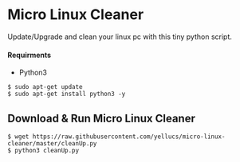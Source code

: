 # Micro Linux Cleaner
 Update/Upgrade and clean your linux pc with this tiny python script.
 
#### Requirments 
   * Python3
```
$ sudo apt-get update
$ sudo apt-get install python3 -y
```

## Download & Run Micro Linux Cleaner
```
$ wget https://raw.githubusercontent.com/yellucs/micro-linux-cleaner/master/cleanUp.py
$ python3 cleanUp.py 
```
